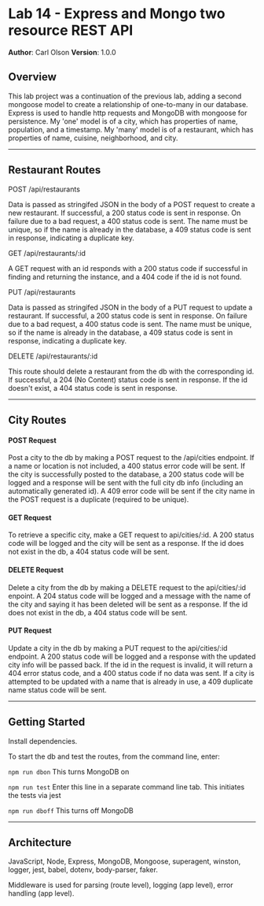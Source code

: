 # Lab 14 - Express and Mongo two resource REST API
**Author**: Carl Olson
**Version**: 1.0.0

## Overview
This lab project was a continuation of the previous lab, adding a second mongoose model to create a relationship of one-to-many in our database. Express is used to handle http requests and MongoDB with mongoose for persistence. My 'one' model is of a city, which has properties of name, population, and a timestamp. My 'many' model is of a restaurant, which has properties of name, cuisine, neighborhood, and city.

-----

## Restaurant Routes
POST /api/restaurants

Data is passed as stringifed JSON in the body of a POST request to create a new restaurant. If successful, a 200 status code is sent in response. On failure due to a bad request, a 400 status code is sent. The name must be unique, so if the name is already in the database, a 409 status code is sent in response, indicating a duplicate key.

GET /api/restaurants/:id

A GET request with an id responds with a 200 status code if successful in finding and returning the instance, and a 404 code if the id is not found.

PUT /api/restaurants

Data is passed as stringifed JSON in the body of a PUT request to update a restaurant. If successful, a 200 status code is sent in response. On failure due to a bad request, a 400 status code is sent. The name must be unique, so if the name is already in the database, a 409 status code is sent in response, indicating a duplicate key.

DELETE /api/restaurants/:id

This route should delete a restaurant from the db with the corresponding id. If successful, a 204 (No Content) status code is sent in response. If the id doesn't exist, a 404 status code is sent in response.


-----

## City Routes

#### POST Request
Post a city to the db by making a POST request to the /api/cities endpoint. If a name or location is not included, a 400 status error code will be sent. If the city is successfully posted to the database, a 200 status code will be logged and a response will be sent with the full city db info (including an automatically generated id). A 409 error code will be sent if the city name in the POST request is a duplicate (required to be unique).

#### GET Request
To retrieve a specific city, make a GET request to api/cities/:id. A 200 status code will be logged and the city will be sent as a response. If the id does not exist in the db, a 404 status code will be sent. 

#### DELETE Request
Delete a city from the db by making a DELETE request to the api/cities/:id enpoint. A 204 status code will be logged and a message with the name of the city and saying it has been deleted will be sent as a response. If the id does not exist in the db, a 404 status code will be sent.

#### PUT Request
Update a city in the db by making a PUT request to the api/cities/:id endpoint. A 200 status code will be logged and a response with the updated city info will be passed back. If the id in the request is invalid, it will return a 404 error status code, and a 400 status code if no data was sent. If a city is attempted to be updated with a name that is already in use, a 409 duplicate name status code will be sent.

___

## Getting Started
Install dependencies. 

To start the db and test the routes, from the command line, enter:

```npm run dbon``` This turns MongoDB on

```npm run test``` Enter this line in a separate command line tab. This initiates the tests via jest

```npm run dboff``` This turns off MongoDB

___
## Architecture
JavaScript, Node, Express, MongoDB, Mongoose, superagent, winston, logger, jest, babel, dotenv, body-parser, faker.

Middleware is used for parsing (route level), logging (app level), error handling (app level).
